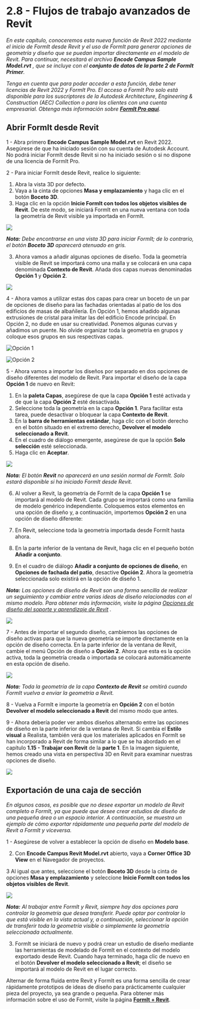 # 2.8 - Flujos de trabajo avanzados de Revit

_En este capítulo, conoceremos esta nueva función de Revit 2022 mediante el inicio de FormIt desde Revit y el uso de FormIt para generar opciones de geometría y diseño que se puedan importar directamente en el modelo de Revit. Para continuar, necesitará el archivo_ _**Encode Campus Sample Model.rvt**_ _, que se incluye con el_ _**conjunto de datos de la parte 2 de FormIt Primer**._

_Tenga en cuenta que para poder acceder a esta función, debe tener licencias de Revit 2022 y FormIt Pro. El acceso a FormIt Pro solo está disponible para los suscriptores de la Autodesk Architecture, Engineering & Construction \(AEC\) Collection o para los clientes con una cuenta empresarial. Obtenga más información sobre_ [_**FormIt Pro aquí**_](https://formit.autodesk.com/#pro-callout)_._

## Abrir FormIt desde Revit

1 - Abra primero **Encode Campus Sample Model.rvt** en Revit 2022. Asegúrese de que ha iniciado sesión con su cuenta de Autodesk Account. No podrá iniciar FormIt desde Revit si no ha iniciado sesión o si no dispone de una licencia de FormIt Pro.

2 - Para iniciar FormIt desde Revit, realice lo siguiente:

1. Abra la vista 3D por defecto.
2. Vaya a la cinta de opciones **Masa y emplazamiento** y haga clic en el botón **Boceto 3D**.
3. Haga clic en la opción **Inicie FormIt con todos los objetos visibles de Revit**. De este modo, se iniciará FormIt en una nueva ventana con toda la geometría de Revit visible ya importada en FormIt.

![](../../.gitbook/assets/0%20%2822%29.png)

_**Nota:**_ _Debe encontrarse en una vista 3D para iniciar FormIt; de lo contrario, el botón_ _**Boceto 3D**_ _aparecerá atenuado en gris._

3. Ahora vamos a añadir algunas opciones de diseño. Toda la geometría visible de Revit se importará como una malla y se colocará en una capa denominada **Contexto de Revit**. Añada dos capas nuevas denominadas **Opción 1** y **Opción 2**.

![](../../.gitbook/assets/1%20%2823%29.png)

4 - Ahora vamos a utilizar estas dos capas para crear un boceto de un par de opciones de diseño para las fachadas orientadas al patio de los dos edificios de masas de albañilería. En Opción 1, hemos añadido algunas extrusiones de cristal para imitar las del edificio Encode principal. En Opción 2, no dude en usar su creatividad. Ponemos algunas curvas y añadimos un puente. No olvide organizar toda la geometría en grupos y coloque esos grupos en sus respectivas capas.

![Opción 1](../../.gitbook/assets/2%20%2823%29.png)

![Opción 2](../../.gitbook/assets/3%20%2820%29.png)

5 - Ahora vamos a importar los diseños por separado en dos opciones de diseño diferentes del modelo de Revit. Para importar el diseño de la capa **Opción 1** de nuevo en Revit:

1. En la **paleta Capas**, asegúrese de que la capa **Opción 1** esté activada y de que la capa **Opción 2** esté desactivada.
2. Seleccione toda la geometría en la capa **Opción 1**. Para facilitar esta tarea, puede desactivar o bloquear la capa **Contexto de Revit**.
3. En la **barra de herramientas estándar**, haga clic con el botón derecho en el botón situado en el extremo derecho, **Devolver el modelo seleccionado a Revit**.
4. En el cuadro de diálogo emergente, asegúrese de que la opción **Solo selección** esté seleccionada.
5. Haga clic en **Aceptar**.

![](../../.gitbook/assets/4%20%2819%29.png)

_**Nota:**_ _El botón_ _**Revit**_ _no aparecerá en una sesión normal de FormIt. Solo estará disponible si ha iniciado FormIt desde Revit._

6. Al volver a Revit, la geometría de FormIt de la capa **Opción 1** se importará al modelo de Revit. Cada grupo se importará como una familia de modelo genérico independiente. Coloquemos estos elementos en una opción de diseño y, a continuación, importemos **Opción 2** en una opción de diseño diferente:

1. En Revit, seleccione toda la geometría importada desde FormIt hasta ahora.
2. En la parte inferior de la ventana de Revit, haga clic en el pequeño botón **Añadir a conjunto**.
3. En el cuadro de diálogo **Añadir a conjunto de opciones de diseño**, en **Opciones de fachada del patio**, desactive **Opción 2**. Ahora la geometría seleccionada solo existirá en la opción de diseño 1.

_**Nota:**_ _Las opciones de diseño de Revit son una forma sencilla de realizar un seguimiento y cambiar entre varias ideas de diseño relacionadas con el mismo modelo. Para obtener más información, visite la página_ [_Opciones de diseño del soporte y aprendizaje de Revit_](https://knowledge.autodesk.com/es/support/revit-products/learn-explore/caas/CloudHelp/cloudhelp/2021/ESP/Revit-Model/files/GUID-D48B1E7E-BC34-414E-85BD-790F199BB2C0-htm.html) _._

![](../../.gitbook/assets/5%20%2818%29.png)

7 - Antes de importar el segundo diseño, cambiemos las opciones de diseño activas para que la nueva geometría se importe directamente en la opción de diseño correcta. En la parte inferior de la ventana de Revit, cambie el menú Opción de diseño a **Opción 2**. Ahora que esta es la opción activa, toda la geometría creada o importada se colocará automáticamente en esta opción de diseño.

![](../../.gitbook/assets/6%20%2815%29.png)

_**Nota:**_ _Toda la geometría de la capa_ _**Contexto de Revit**_ _se omitirá cuando FormIt vuelva a enviar la geometría a Revit._

8 - Vuelva a FormIt e importe la geometría en **Opción 2** con el botón **Devolver el modelo seleccionado a Revit** del mismo modo que antes.

9 - Ahora debería poder ver ambos diseños alternando entre las opciones de diseño en la parte inferior de la ventana de Revit. Si cambia el **Estilo visual** a Realista, también verá que los materiales aplicados en FormIt se han incorporado a Revit de forma similar a lo que se ha abordado en el capítulo **1.15 - Trabajar con Revit** de la **parte 1**. En la imagen siguiente, hemos creado una vista en perspectiva 3D en Revit para examinar nuestras opciones de diseño.

![](../../.gitbook/assets/7%20%2810%29.png)

## Exportación de una caja de sección

_En algunos casos, es posible que no desee exportar un modelo de Revit completo a FormIt, ya que puede que desee crear estudios de diseño de una pequeña área o un espacio interior. A continuación, se muestra un ejemplo de cómo exportar rápidamente una pequeña parte del modelo de Revit a FormIt y viceversa._

1 - Asegúrese de volver a establecer la opción de diseño en **Modelo base**.

2. Con **Encode Campus Revit Model.rvt** abierto, vaya a **Corner Office 3D View** en el Navegador de proyectos.

3 Al igual que antes, seleccione el botón **Boceto 3D** desde la cinta de opciones **Masa y emplazamiento** y seleccione **Inicie FormIt con todos los objetos visibles de Revit**.

![](../../.gitbook/assets/8%20%2810%29.png)

_**Nota:**_ _Al trabajar entre FormIt y Revit, siempre hay dos opciones para controlar la geometría que desea transferir. Puede optar por controlar lo que está visible en la vista actual y, a continuación, seleccionar la opción de transferir toda la geometría visible o simplemente la geometría seleccionada actualmente._

3. FormIt se iniciará de nuevo y podrá crear un estudio de diseño mediante las herramientas de modelado de FormIt en el contexto del modelo exportado desde Revit. Cuando haya terminado, haga clic de nuevo en el botón **Devolver el modelo seleccionado a Revit**; el diseño se importará al modelo de Revit en el lugar correcto.

Alternar de forma fluida entre Revit y FormIt es una forma sencilla de crear rápidamente prototipos de ideas de diseño para prácticamente cualquier pieza del proyecto, ya sea grande o pequeña. Para obtener más información sobre el uso de FormIt, visite la página [**FormIt + Revit**](https://formit.autodesk.com/page/formit-revit#:~:text=FormIt%20Groups%20become%20Revit%20Mass,using%20Revit%202018%20and%20newer.).

